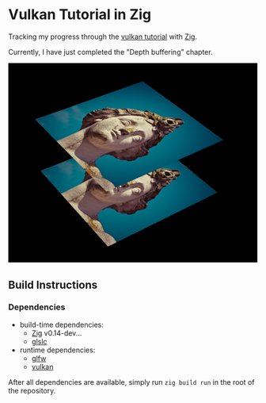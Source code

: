 # Vulkan Tutorial in Zig

Tracking my progress through the [vulkan tutorial](https://docs.vulkan.org/tutorial/latest/) with [Zig](https://ziglang.org/).

Currently, I have just completed the "Depth buffering" chapter.

![application screenshot](screenshot.png)

## Build Instructions

### Dependencies
- build-time dependencies:
  - [Zig](https://ziglang.org/download/) v0.14-dev...
  - [glslc](https://github.com/google/shaderc)
- runtime dependencies:
  - [glfw](https://www.glfw.org/)
  - [vulkan](https://vulkan.org/)

After all dependencies are available, simply run `zig build run` in the root of the repository.
